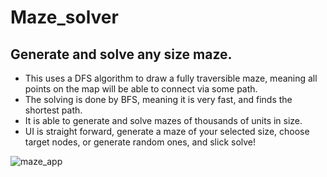 # Maze_solver
## Generate and solve any size maze.
- This uses a DFS algorithm to draw a fully traversible maze, meaning all points on the map will be able to connect via some path.
- The solving is done by BFS, meaning it is very fast, and finds the shortest path.
- It is able to generate and solve mazes of thousands of units in size.
- UI is straight forward, generate a maze of your selected size, choose target nodes, or generate random ones, and slick solve!

![maze_app](https://user-images.githubusercontent.com/62921796/212426759-42a88a6a-7d54-45f6-bd81-2c3345a652ea.gif)
